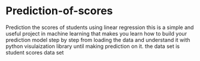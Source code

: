 # Prediction-of-scores
Prediction the scores of students using linear regression
this is a simple and useful project in machine learning that makes you learn how to build your prediction model step by step from loading the data and understand it with python visulaization library until making prediction on it.
the data set is student scores data set  
